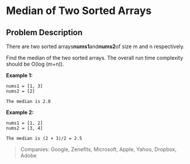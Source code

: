 # Median of Two Sorted Arrays

## Problem Description

There are two sorted arrays**nums1**and**nums2**of size m and n respectively.

Find the median of the two sorted arrays. The overall run time complexity should be O\(log \(m+n\)\).

**Example 1:**  


```
nums1 = [1, 3]
nums2 = [2]

The median is 2.0

```



**Example 2:**  


```
nums1 = [1, 2]
nums2 = [3, 4]

The median is (2 + 3)/2 = 2.5
```

> Companies: Google, Zenefits, Microsoft, Apple, Yahoo, Dropbox, Adobe



